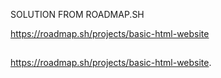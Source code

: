 
SOLUTION FROM ROADMAP.SH

https://roadmap.sh/projects/basic-html-website
##
https://roadmap.sh/projects/basic-html-website.

